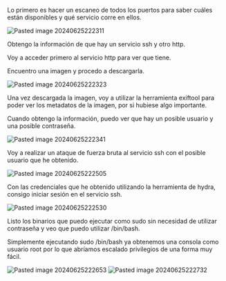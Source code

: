 Lo primero es hacer un escaneo de todos los puertos para saber cuáles están disponibles y qué servicio corre en ellos.

![Pasted image 20240625222311](https://github.com/user-attachments/assets/bb71d73e-8f4b-47a2-9c4e-0419984d3254)

Obtengo la información de que hay un servicio ssh y otro http.

Voy a acceder primero al servicio http para ver que tiene.

Encuentro una imagen y procedo a descargarla.

![Pasted image 20240625222323](https://github.com/user-attachments/assets/c29dc8c9-34e6-4ebe-8127-8a07d3f88a7a)

Una vez descargada la imagen, voy a utilizar la herramienta exiftool para poder ver los metadatos de la imagen, por si hubiese algo importante.

Cuando obtengo la información, puedo ver que hay un posible usuario y una posible contraseña.

![Pasted image 20240625222341](https://github.com/user-attachments/assets/7d0d3374-b409-4764-b7d2-944ef0382b37)

Voy a realizar un ataque de fuerza bruta al servicio ssh con el posible usuario que he obtenido.

![Pasted image 20240625222505](https://github.com/user-attachments/assets/9ea177eb-cfc4-4f68-905c-ee257c431cc3)

Con las credenciales que he obtenido utilizando la herramienta de hydra, consigo iniciar sesión en el servicio ssh.

![Pasted image 20240625222530](https://github.com/user-attachments/assets/64b9c2e6-3907-4f7a-9f8e-b86db825e058)

Listo los binarios que puedo ejecutar como sudo sin necesidad de utilizar contraseña y veo que puedo utilizar /bin/bash.

Simplemente ejecutando sudo /bin/bash ya obtenemos una consola como usuario root por lo que abríamos escalado privilegios de una forma muy fácil.

![Pasted image 20240625222653](https://github.com/user-attachments/assets/a378cf85-30fd-4d71-a132-08346d409fc1)
![Pasted image 20240625222732](https://github.com/user-attachments/assets/9efb75c7-736b-4655-aa24-8d20cc250c07)
